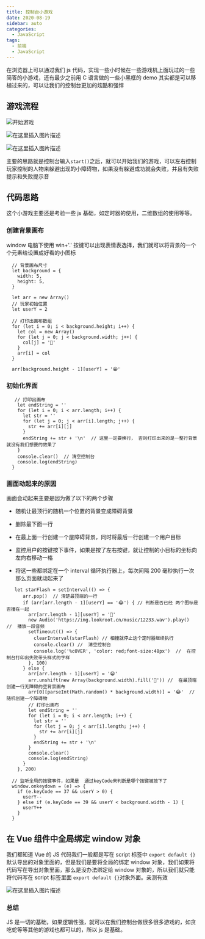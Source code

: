 ```yaml
---
title: 控制台小游戏
date: 2020-08-19
sidebar: auto
categories:
  - JavaScript
tags:
  - 前端
  - JavaScript
---
```


在浏览器上可以通过我们 js 代码，实现一些小时候在一些游戏机上面玩过的一些简答的小游戏，还有最少之前用 C 语言做的一些小黑框的 demo 其实都是可以移植过来的，可以让我们的控制台更加的炫酷和强悍

<!-- more -->

## 游戏流程

![开始游戏](https://img-blog.csdnimg.cn/20200820223113839.png#pic_center)

![在这里插入图片描述](https://img-blog.csdnimg.cn/20200820223341502.png?x-oss-process=image/watermark,type_ZmFuZ3poZW5naGVpdGk,shadow_10,text_aHR0cHM6Ly9ibG9nLmNzZG4ubmV0L3dlaXhpbl80NjI0MDE2Mg==,size_16,color_FFFFFF,t_70#pic_center)

![在这里插入图片描述](https://img-blog.csdnimg.cn/20200820223428401.png#pic_center)

主要的思路就是控制台输入`start()`之后，就可以开始我们的游戏，可以左右控制玩家控制的人物来躲避出现的小障碍物，如果没有躲避成功就会失败，并且有失败提示和失败提示音

## 代码思路

这个小游戏主要还是考验一些 js 基础，如定时器的使用，二维数组的使用等等。

### 创建背景画布

window 电脑下使用 win+'.' 按键可以出现表情表选择，我们就可以将背景的一个个元素给设置成好看的小图标

```
  // 背景画布尺寸
  let background = {
    width: 5,
    height: 5,
  }

  let arr = new Array()
  // 玩家初始位置
  let userY = 2

  // 打印出画布数组
  for (let i = 0; i < background.height; i++) {
    let col = new Array()
    for (let j = 0; j < background.width; j++) {
      col[j] = '🚥'
    }
    arr[i] = col
  }

  arr[background.height - 1][userY] = '😁'
```

### 初始化界面

```
   // 打印出画布
    let endString = ''
    for (let i = 0; i < arr.length; i++) {
      let str = ''
      for (let j = 0; j < arr[i].length; j++) {
        str += arr[i][j]
      }
      endString += str + '\n'  // 这里一定要换行， 否则打印出来的是一整行背景 就没有我们想要的效果了
    }
    console.clear()  // 清空控制台
    console.log(endString)
  }
```

### 画面动起来的原因

画面会动起来主要是因为做了以下的两个步骤

- 随机让最顶行的随机一个位置的背景变成障碍背景

- 删除最下面一行

- 在最上面一行创建一个屋障碍背景，同时将最后一行创建一个用户目标

- 监控用户的按键按下事件，如果是按了左右按键，就让控制的小目标的坐标向左向右移动一格

- 将这一些都绑定在一个 interval 循环执行器上，每次间隔 200 毫秒执行一次 那么页面就动起来了

```
   let starFlash = setInterval(() => {
      arr.pop()  // 清楚最顶端的一行
      if (arr[arr.length - 1][userY] == '😂') { // 判断是否已经 两个图标是否撞在一起
        arr[arr.length - 1][userY] = '🎇'
        new Audio('https://img.lookroot.cn/music/12233.wav').play()  //  播放一段音频
        setTimeout(() => {
          clearInterval(starFlash) // 相撞就停止这个定时器继续执行
          console.clear() //  清空控制台
          console.log('%cOVER', 'color: red;font-size:48px')  //  在控制台打印出失败带头样式的字样
        }, 100)
      } else {
        arr[arr.length - 1][userY] = '😁'
        arr.unshift(new Array(background.width).fill('🚥')) //  在最顶端创建一行无障碍的空背景画布
        arr[0][parseInt(Math.random() * background.width)] = '😂'  // 随机创建一个障碍物
        // 打印出画布
        let endString = ''
        for (let i = 0; i < arr.length; i++) {
          let str = ''
          for (let j = 0; j < arr[i].length; j++) {
            str += arr[i][j]
          }
          endString += str + '\n'
        }
        console.clear()
        console.log(endString)
      }
    }, 200)
```

```
  // 监听全局的按键事件，如果是  通过keyCode来判断是哪个按键被按下了
  window.onkeydown = (e) => {
    if (e.keyCode == 37 && userY > 0) {
      userY--
    } else if (e.keyCode == 39 && userY < background.width - 1) {
      userY++
    }
  }
```

## 在 Vue 组件中全局绑定 window 对象

我们都知道 Vue 的 JS 代码我们一般都是写在 script 标签中 `export default {}`默认导出的对象里面的，但是我们是要将全局的绑定 window 对象，我们如果将代码写在导出对象里面，那么是没办法绑定给 window 对象的，所以我们就只能将代码写在 script 标签里面 `export default {}`对象外面。亲测有效

![在这里插入图片描述](https://img-blog.csdnimg.cn/20200820230246787.png?x-oss-process=image/watermark,type_ZmFuZ3poZW5naGVpdGk,shadow_10,text_aHR0cHM6Ly9ibG9nLmNzZG4ubmV0L3dlaXhpbl80NjI0MDE2Mg==,size_16,color_FFFFFF,t_70#pic_center)

### 总结

JS 是一切的基础，如果逻辑性强，就可以在我们控制台做很多很多游戏的，如贪吃蛇等等其他的游戏也都可以的，所以 js 是基础。
